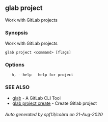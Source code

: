 ## glab project

Work with GitLab projects

### Synopsis

Work with GitLab projects

```
glab project <command> [flags]
```

### Options

```
  -h, --help   help for project
```

### SEE ALSO

* [glab](glab.md)	 - A GitLab CLI Tool
* [glab project create](glab_project_create.md)	 - Create Gitlab project

###### Auto generated by spf13/cobra on 21-Aug-2020
